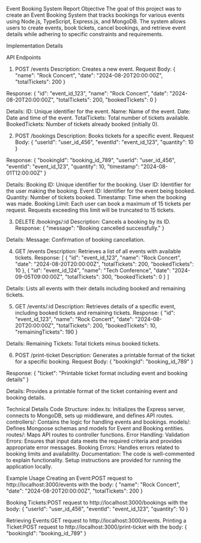 Event Booking System Report
Objective
The goal of this project was to create an Event Booking System that tracks bookings for various events using Node.js, TypeScript, Express.js, and MongoDB. The system allows users to create events, book tickets, cancel bookings, and retrieve event details while adhering to specific constraints and requirements.

Implementation Details

API Endpoints
1. POST /events
Description: Creates a new event.
Request Body:
{
  "name": "Rock Concert",
  "date": "2024-08-20T20:00:00Z",
  "totalTickets": 200
}

Response:
{
  "id": "event_id_123",
  "name": "Rock Concert",
  "date": "2024-08-20T20:00:00Z",
  "totalTickets": 200,
  "bookedTickets": 0
}

Details:
ID: Unique identifier for the event.
Name: Name of the event.
Date: Date and time of the event.
TotalTickets: Total number of tickets available.
BookedTickets: Number of tickets already booked (initially 0).

2. POST /bookings
Description: Books tickets for a specific event.
Request Body:
{
  "userId": "user_id_456",
  "eventId": "event_id_123",
  "quantity": 10
}

Response:
{
  "bookingId": "booking_id_789",
  "userId": "user_id_456",
  "eventId": "event_id_123",
  "quantity": 10,
  "timestamp": "2024-08-01T12:00:00Z"
}

Details:
Booking ID: Unique identifier for the booking.
User ID: Identifier for the user making the booking.
Event ID: Identifier for the event being booked.
Quantity: Number of tickets booked.
Timestamp: Time when the booking was made.
Booking Limit: Each user can book a maximum of 15 tickets per request. Requests exceeding this limit will be truncated to 15 tickets.

3. DELETE /bookings/:id
Description: Cancels a booking by its ID.
Response:
{
  "message": "Booking cancelled successfully."
}

Details:
Message: Confirmation of booking cancellation.

4. GET /events
Description: Retrieves a list of all events with available tickets.
Response:
[
  {
    "id": "event_id_123",
    "name": "Rock Concert",
    "date": "2024-08-20T20:00:00Z",
    "totalTickets": 200,
    "bookedTickets": 10
  },
  {
    "id": "event_id_124",
    "name": "Tech Conference",
    "date": "2024-09-05T09:00:00Z",
    "totalTickets": 300,
    "bookedTickets": 0
  }
]

Details:
Lists all events with their details including booked and remaining tickets.

5. GET /events/:id
Description: Retrieves details of a specific event, including booked tickets and remaining tickets.
Response:
{
  "id": "event_id_123",
  "name": "Rock Concert",
  "date": "2024-08-20T20:00:00Z",
  "totalTickets": 200,
  "bookedTickets": 10,
  "remainingTickets": 190
}

Details:
Remaining Tickets: Total tickets minus booked tickets.

6. POST /print-ticket
Description: Generates a printable format of the ticket for a specific booking.
Request Body:
{
  "bookingId": "booking_id_789"
}

Response:
{
  "ticket": "Printable ticket format including event and booking details"
}

Details:
Provides a printable format of the ticket containing event and booking details.

Technical Details
Code Structure:
index.ts: Initializes the Express server, connects to MongoDB, sets up middleware, and defines API routes.
controllers/: Contains the logic for handling events and bookings.
models/: Defines Mongoose schemas and models for Event and Booking entities.
routes/: Maps API routes to controller functions.
Error Handling:
Validation Errors: Ensures that input data meets the required criteria and provides appropriate error messages.
Booking Errors: Handles errors related to booking limits and availability.
Documentation:
The code is well-commented to explain functionality.
Setup instructions are provided for running the application locally.

Example Usage
Creating an Event:POST request to http://localhost:3000/events with the body:
  {
     "name": "Rock Concert",
     "date": "2024-08-20T20:00:00Z",
     "totalTickets": 200
   }

Booking Tickets:POST request to http://localhost:3000/bookings with the body:
  {
     "userId": "user_id_456",
     "eventId": "event_id_123",
     "quantity": 10
   }

Retrieving Events:GET request to http://localhost:3000/events.
Printing a Ticket:POST request to http://localhost:3000/print-ticket with the body:
  {
     "bookingId": "booking_id_789"
   }



